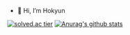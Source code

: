 - 👋 Hi, I’m Hokyun

[![solved.ac tier](http://mazassumnida.wtf/api/v2/generate_badge?boj=rlaghrbs1633)](https://solved.ac/rlaghrbs1633)
[![Anurag's github stats](https://github-readme-stats.vercel.app/api?username=Hokyun&show_icons=true&theme=default)](https://github.com/H0kyun/github-readme-stats)

